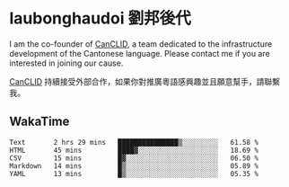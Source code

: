 # laubonghaudoi 劉邦後代

I am the co-founder of [CanCLID](https://github.com/CanCLID), a team dedicated to the infrastructure development of the Cantonese language. Please contact me if you are interested in joining our cause.

[CanCLID](https://github.com/CanCLID) 持續接受外部合作，如果你對推廣粵語感興趣並且願意幫手，請聯繫我。


## WakaTime

<!--START_SECTION:waka-->
```text
Text       2 hrs 29 mins   ███████████████▒░░░░░░░░░   61.58 % 
HTML       45 mins         ████▓░░░░░░░░░░░░░░░░░░░░   18.69 % 
CSV        15 mins         █▓░░░░░░░░░░░░░░░░░░░░░░░   06.50 % 
Markdown   14 mins         █▒░░░░░░░░░░░░░░░░░░░░░░░   05.89 % 
YAML       13 mins         █▒░░░░░░░░░░░░░░░░░░░░░░░   05.35 % 
```
<!--END_SECTION:waka-->

